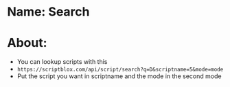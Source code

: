 # Name: Search
# About:
- You can lookup scripts with this
- ```https://scriptblox.com/api/script/search?q=D&scriptname=5&mode=mode```
- Put the script you want in scriptname and the mode in the second mode
